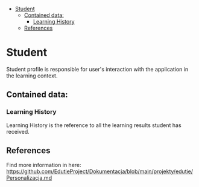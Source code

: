 <!-- TOC -->

* [Student](#student)
    * [Contained data:](#contained-data)
        * [Learning History](#learning-history)
    * [References](#references)

<!-- TOC -->

# Student

Student profile is responsible for user's interaction with the application in the learning context.

## Contained data:

### Learning History

Learning History is the reference to all the learning results student has received.

## References

Find more information in here: https://github.com/EdutieProject/Dokumentacja/blob/main/projekty/edutie/Personalizacja.md
